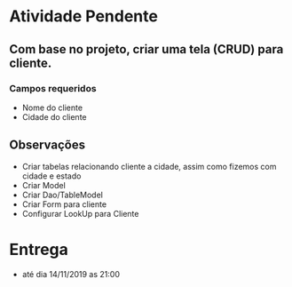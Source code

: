 # Atividade Pendente
## Com base no projeto, criar uma tela (CRUD) para cliente.

### Campos requeridos
- Nome do cliente
- Cidade do cliente

## Observações
- Criar tabelas relacionando cliente a cidade, assim como fizemos com cidade e estado
- Criar Model
- Criar Dao/TableModel
- Criar Form para cliente
- Configurar LookUp para Cliente

# Entrega
- até dia 14/11/2019 as 21:00